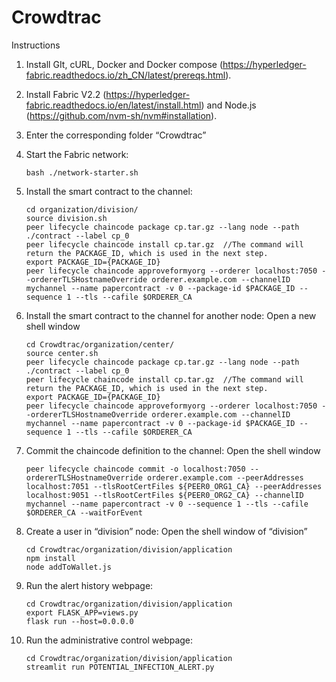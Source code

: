 # Crowdtrac
Instructions

1.	Install GIt, cURL, Docker and Docker compose (https://hyperledger-fabric.readthedocs.io/zh_CN/latest/prereqs.html).
2.	Install Fabric V2.2 (https://hyperledger-fabric.readthedocs.io/en/latest/install.html) and Node.js (https://github.com/nvm-sh/nvm#installation).
3.	Enter the corresponding folder “Crowdtrac”
4.	Start the Fabric network:
	```setup
	bash ./network-starter.sh
	```
5.	Install the smart contract to the channel:
	```setup
	cd organization/division/
	source division.sh
	peer lifecycle chaincode package cp.tar.gz --lang node --path ./contract --label cp_0
	peer lifecycle chaincode install cp.tar.gz  //The command will return the PACKAGE_ID, which is used in the next step.
	export PACKAGE_ID={PACKAGE_ID}	
	peer lifecycle chaincode approveformyorg --orderer localhost:7050 --ordererTLSHostnameOverride orderer.example.com --channelID mychannel --name papercontract -v 0 --package-id $PACKAGE_ID --sequence 1 --tls --cafile $ORDERER_CA
	```
6.	Install the smart contract to the channel for another node:
	Open a new shell window
	```setup
	cd Crowdtrac/organization/center/
	source center.sh 
	peer lifecycle chaincode package cp.tar.gz --lang node --path ./contract --label cp_0
	peer lifecycle chaincode install cp.tar.gz  //The command will return the PACKAGE_ID, which is used in the next step.
	export PACKAGE_ID={PACKAGE_ID}	
	peer lifecycle chaincode approveformyorg --orderer localhost:7050 --ordererTLSHostnameOverride orderer.example.com --channelID mychannel --name papercontract -v 0 --package-id $PACKAGE_ID --sequence 1 --tls --cafile $ORDERER_CA
	```
7.	Commit the chaincode definition to the channel:
	Open the shell window
	```setup
	peer lifecycle chaincode commit -o localhost:7050 --ordererTLSHostnameOverride orderer.example.com --peerAddresses localhost:7051 --tlsRootCertFiles ${PEER0_ORG1_CA} --peerAddresses localhost:9051 --tlsRootCertFiles ${PEER0_ORG2_CA} --channelID mychannel --name papercontract -v 0 --sequence 1 --tls --cafile $ORDERER_CA --waitForEvent
	```

8.	Create a user in “division” node:
	Open the shell window of “division”
	```setup
	cd Crowdtrac/organization/division/application
	npm install
	node addToWallet.js
	```

9.	Run the alert history webpage:
	```setup
	cd Crowdtrac/organization/division/application
	export FLASK_APP=views.py
	flask run --host=0.0.0.0
	```
10.	Run the administrative control webpage:
	```setup
	cd Crowdtrac/organization/division/application
	streamlit run POTENTIAL_INFECTION_ALERT.py
	```
